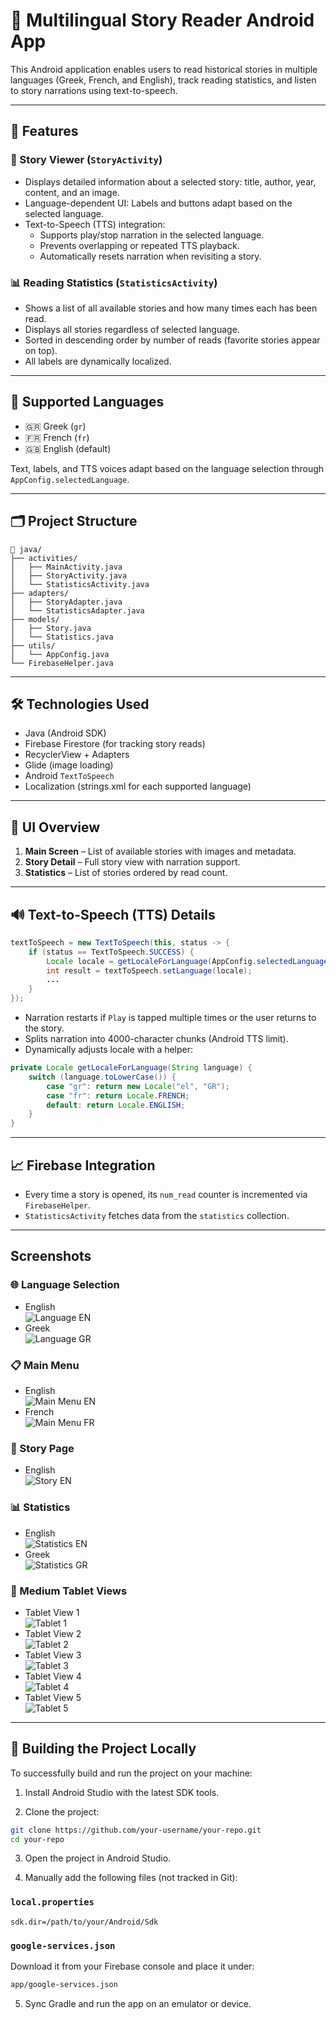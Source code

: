 # 📖 Multilingual Story Reader Android App

This Android application enables users to read historical stories in multiple languages (Greek, French, and English), track reading statistics, and listen to story narrations using text-to-speech.

---

## 📱 Features

### 🧾 Story Viewer (`StoryActivity`)
- Displays detailed information about a selected story: title, author, year, content, and an image.
- Language-dependent UI: Labels and buttons adapt based on the selected language.
- Text-to-Speech (TTS) integration:
  - Supports play/stop narration in the selected language.
  - Prevents overlapping or repeated TTS playback.
  - Automatically resets narration when revisiting a story.

### 📊 Reading Statistics (`StatisticsActivity`)
- Shows a list of all available stories and how many times each has been read.
- Displays all stories regardless of selected language.
- Sorted in descending order by number of reads (favorite stories appear on top).
- All labels are dynamically localized.

---

## 🔄 Supported Languages
- 🇬🇷 Greek (`gr`)
- 🇫🇷 French (`fr`)
- 🇬🇧 English (default)

Text, labels, and TTS voices adapt based on the language selection through `AppConfig.selectedLanguage`.

---

## 🗂 Project Structure

```
📁 java/
├── activities/
│   ├── MainActivity.java
│   ├── StoryActivity.java
│   └── StatisticsActivity.java
├── adapters/
│   ├── StoryAdapter.java
│   └── StatisticsAdapter.java
├── models/
│   ├── Story.java
│   └── Statistics.java
├── utils/
│   └── AppConfig.java
└── FirebaseHelper.java
```

---

## 🛠 Technologies Used
- Java (Android SDK)
- Firebase Firestore (for tracking story reads)
- RecyclerView + Adapters
- Glide (image loading)
- Android `TextToSpeech`
- Localization (strings.xml for each supported language)

---

## 📸 UI Overview

1. **Main Screen** – List of available stories with images and metadata.
2. **Story Detail** – Full story view with narration support.
3. **Statistics** – List of stories ordered by read count.

---

## 🔊 Text-to-Speech (TTS) Details

```java
textToSpeech = new TextToSpeech(this, status -> {
    if (status == TextToSpeech.SUCCESS) {
        Locale locale = getLocaleForLanguage(AppConfig.selectedLanguage);
        int result = textToSpeech.setLanguage(locale);
        ...
    }
});
```

- Narration restarts if `Play` is tapped multiple times or the user returns to the story.
- Splits narration into 4000-character chunks (Android TTS limit).
- Dynamically adjusts locale with a helper:

```java
private Locale getLocaleForLanguage(String language) {
    switch (language.toLowerCase()) {
        case "gr": return new Locale("el", "GR");
        case "fr": return Locale.FRENCH;
        default: return Locale.ENGLISH;
    }
}
```

---

## 📈 Firebase Integration

- Every time a story is opened, its `num_read` counter is incremented via `FirebaseHelper`.
- `StatisticsActivity` fetches data from the `statistics` collection.

---

## Screenshots

### 🌐 Language Selection
- English  
  ![Language EN](screenshots/1_lang_en.png)
- Greek  
  ![Language GR](screenshots/1_lang_gr.png)

### 📋 Main Menu
- English  
  ![Main Menu EN](screenshots/3_mainMenu_EN.png)
- French  
  ![Main Menu FR](screenshots/3_mainMenu_FR.png)

### 📖 Story Page
- English  
  ![Story EN](screenshots/4_story_EN.png)

### 📊 Statistics
- English  
  ![Statistics EN](screenshots/5_statistics_EN.png)
- Greek  
  ![Statistics GR](screenshots/5_statistics_GR.png)

### 📱 Medium Tablet Views
- Tablet View 1  
  ![Tablet 1](screenshots/6_medium_tablet_1.png)
- Tablet View 2  
  ![Tablet 2](screenshots/6_medium_tablet_2.png)
- Tablet View 3  
  ![Tablet 3](screenshots/6_medium_tablet_3.png)
- Tablet View 4  
  ![Tablet 4](screenshots/6_medium_tablet_4.png)
- Tablet View 5  
  ![Tablet 5](screenshots/6_medium_tablet_5.png)

---

## 🧰 Building the Project Locally

To successfully build and run the project on your machine:

1. Install Android Studio with the latest SDK tools.

2. Clone the project:

```bash
git clone https://github.com/your-username/your-repo.git
cd your-repo
```

3. Open the project in Android Studio.

4. Manually add the following files (not tracked in Git):

### `local.properties`
```properties
sdk.dir=/path/to/your/Android/Sdk
```

### `google-services.json`
Download it from your Firebase console and place it under:
```bash
app/google-services.json
```

5. Sync Gradle and run the app on an emulator or device.
